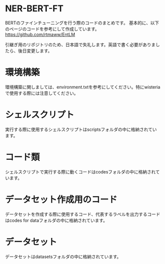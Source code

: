 # NER-BERT-FT
BERTのファインチューニングを行う際のコードのまとめです。
基本的に、以下のページのコードを参考にして作成しています。
https://github.com/rtmaww/EntLM

引継ぎ用のリポジトリのため、日本語で失礼します。英語で書く必要がありましたら、後日変更します。

# 環境構築
環境構築に関しましては、environment.txtを参考にしてください。特にwisteriaで使用する際には注意してください。

# シェルスクリプト
実行する際に使用するシェルスクリプトはscriptsフォルダの中に格納されています。

# コード類
シェルスクリプトで実行する際に動くコードはcodesフォルダの中に格納されています。

# データセット作成用のコード
データセットを作成する際に使用するコード、代表するラベルを出力するコードはcodes for dataフォルダの中に格納されています。

# データセット
データセットはdatasetsフォルダの中に格納されています。
